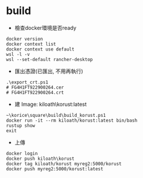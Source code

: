 # build
* 檢查docker環境是否ready
```
docker version
docker context list
docker context use default
wsl -l -v
wsl --set-default rancher-desktop
```
* 匯出憑證(已匯出, 不用再執行)
```
.\export_crt.ps1
# FG4H1FT922900264.cer
# FG4H1FT922900264.crt
```
* 建 Image: kiloath\korust:latest
```
~\korice\square\build\build_korust.ps1
docker run -it --rm kiloath/korust:latest bin/bash
rustup show
exit
```
* 上傳
```
docker login
docker push kiloath\korust
docker tag kiloath/korust myreg2:5000/korust
docker push myreg2:5000/korust:latest
```
